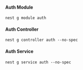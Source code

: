 #### Auth Module
    nest g module auth
#### Auth Controller
    nest g controller auth --no-spec
#### Auth Service
    nest g service auth --no-spec
